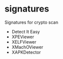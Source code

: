 # signatures

Signatures for crypto scan

* Detect It Easy
* XPEViewer
* XELFViewer
* XMachOViewer
* XAPKDetector
